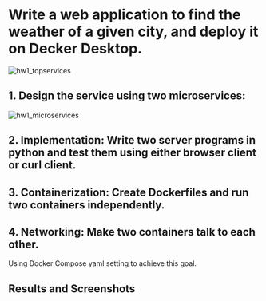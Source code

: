 # Write a web application to find the weather of a given city, and deploy it on Decker Desktop. 

![hw1_topservices](https://user-images.githubusercontent.com/52802567/218651930-bca3974a-4f06-4f6f-ac44-8d6da46d9fa0.png)


## 1. Design the service using two microservices: 

![hw1_microservices](https://user-images.githubusercontent.com/52802567/218651951-5013755a-0c20-444e-a969-774eb2684339.png)


## 2. Implementation: Write two server programs in python and test them using either browser client or curl client.

## 3. Containerization: Create Dockerfiles and run two containers independently.

## 4. Networking: Make two containers talk to each other.
Using Docker Compose yaml setting to achieve this goal.

## Results and Screenshots

